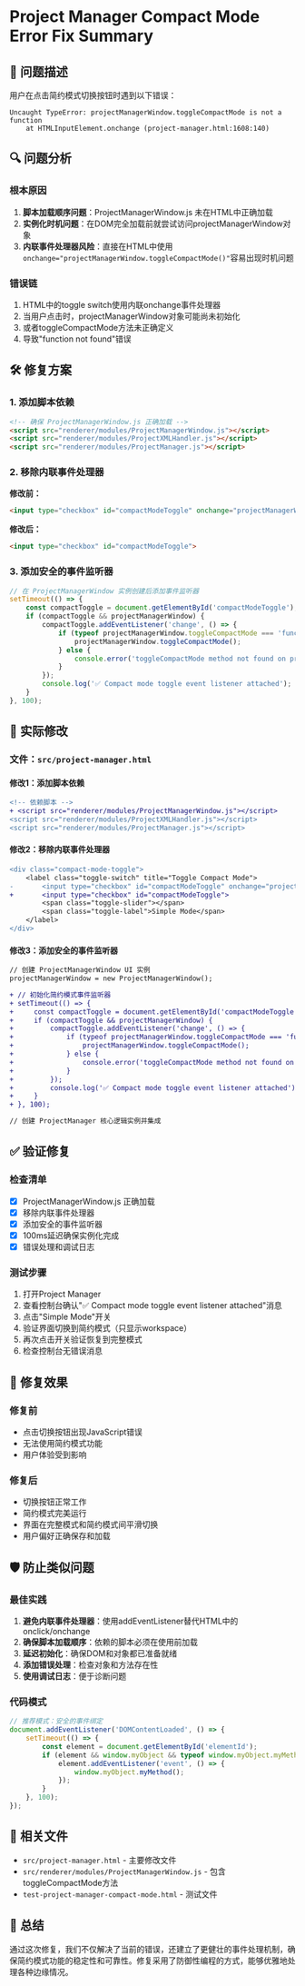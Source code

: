 # Project Manager Compact Mode Error Fix Summary

## 🐛 问题描述

用户在点击简约模式切换按钮时遇到以下错误：
```
Uncaught TypeError: projectManagerWindow.toggleCompactMode is not a function
    at HTMLInputElement.onchange (project-manager.html:1608:140)
```

## 🔍 问题分析

### 根本原因
1. **脚本加载顺序问题**：ProjectManagerWindow.js 未在HTML中正确加载
2. **实例化时机问题**：在DOM完全加载前就尝试访问projectManagerWindow对象
3. **内联事件处理器风险**：直接在HTML中使用`onchange="projectManagerWindow.toggleCompactMode()"`容易出现时机问题

### 错误链
1. HTML中的toggle switch使用内联onchange事件处理器
2. 当用户点击时，projectManagerWindow对象可能尚未初始化
3. 或者toggleCompactMode方法未正确定义
4. 导致"function not found"错误

## 🛠️ 修复方案

### 1. 添加脚本依赖
```html
<!-- 确保 ProjectManagerWindow.js 正确加载 -->
<script src="renderer/modules/ProjectManagerWindow.js"></script>
<script src="renderer/modules/ProjectXMLHandler.js"></script>
<script src="renderer/modules/ProjectManager.js"></script>
```

### 2. 移除内联事件处理器
**修改前：**
```html
<input type="checkbox" id="compactModeToggle" onchange="projectManagerWindow.toggleCompactMode()">
```

**修改后：**
```html
<input type="checkbox" id="compactModeToggle">
```

### 3. 添加安全的事件监听器
```javascript
// 在 ProjectManagerWindow 实例创建后添加事件监听器
setTimeout(() => {
    const compactToggle = document.getElementById('compactModeToggle');
    if (compactToggle && projectManagerWindow) {
        compactToggle.addEventListener('change', () => {
            if (typeof projectManagerWindow.toggleCompactMode === 'function') {
                projectManagerWindow.toggleCompactMode();
            } else {
                console.error('toggleCompactMode method not found on projectManagerWindow');
            }
        });
        console.log('✅ Compact mode toggle event listener attached');
    }
}, 100);
```

## 🔧 实际修改

### 文件：`src/project-manager.html`

#### 修改1：添加脚本依赖
```diff
<!-- 依赖脚本 -->
+ <script src="renderer/modules/ProjectManagerWindow.js"></script>
<script src="renderer/modules/ProjectXMLHandler.js"></script>
<script src="renderer/modules/ProjectManager.js"></script>
```

#### 修改2：移除内联事件处理器
```diff
<div class="compact-mode-toggle">
    <label class="toggle-switch" title="Toggle Compact Mode">
-       <input type="checkbox" id="compactModeToggle" onchange="projectManagerWindow.toggleCompactMode()">
+       <input type="checkbox" id="compactModeToggle">
        <span class="toggle-slider"></span>
        <span class="toggle-label">Simple Mode</span>
    </label>
</div>
```

#### 修改3：添加安全的事件监听器
```diff
// 创建 ProjectManagerWindow UI 实例
projectManagerWindow = new ProjectManagerWindow();

+ // 初始化简约模式事件监听器
+ setTimeout(() => {
+     const compactToggle = document.getElementById('compactModeToggle');
+     if (compactToggle && projectManagerWindow) {
+         compactToggle.addEventListener('change', () => {
+             if (typeof projectManagerWindow.toggleCompactMode === 'function') {
+                 projectManagerWindow.toggleCompactMode();
+             } else {
+                 console.error('toggleCompactMode method not found on projectManagerWindow');
+             }
+         });
+         console.log('✅ Compact mode toggle event listener attached');
+     }
+ }, 100);

// 创建 ProjectManager 核心逻辑实例并集成
```

## ✅ 验证修复

### 检查清单
- [x] ProjectManagerWindow.js 正确加载
- [x] 移除内联事件处理器
- [x] 添加安全的事件监听器
- [x] 100ms延迟确保实例化完成
- [x] 错误处理和调试日志

### 测试步骤
1. 打开Project Manager
2. 查看控制台确认"✅ Compact mode toggle event listener attached"消息
3. 点击"Simple Mode"开关
4. 验证界面切换到简约模式（只显示workspace）
5. 再次点击开关验证恢复到完整模式
6. 检查控制台无错误消息

## 🎯 修复效果

### 修复前
- 点击切换按钮出现JavaScript错误
- 无法使用简约模式功能
- 用户体验受到影响

### 修复后
- 切换按钮正常工作
- 简约模式完美运行
- 界面在完整模式和简约模式间平滑切换
- 用户偏好正确保存和加载

## 🛡️ 防止类似问题

### 最佳实践
1. **避免内联事件处理器**：使用addEventListener替代HTML中的onclick/onchange
2. **确保脚本加载顺序**：依赖的脚本必须在使用前加载
3. **延迟初始化**：确保DOM和对象都已准备就绪
4. **添加错误处理**：检查对象和方法存在性
5. **使用调试日志**：便于诊断问题

### 代码模式
```javascript
// 推荐模式：安全的事件绑定
document.addEventListener('DOMContentLoaded', () => {
    setTimeout(() => {
        const element = document.getElementById('elementId');
        if (element && window.myObject && typeof window.myObject.myMethod === 'function') {
            element.addEventListener('event', () => {
                window.myObject.myMethod();
            });
        }
    }, 100);
});
```

## 📁 相关文件

- `src/project-manager.html` - 主要修改文件
- `src/renderer/modules/ProjectManagerWindow.js` - 包含toggleCompactMode方法
- `test-project-manager-compact-mode.html` - 测试文件

## 🏁 总结

通过这次修复，我们不仅解决了当前的错误，还建立了更健壮的事件处理机制，确保简约模式功能的稳定性和可靠性。修复采用了防御性编程的方式，能够优雅地处理各种边缘情况。 